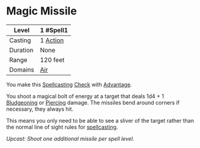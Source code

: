 # Magic Missile

| Level    | 1 #Spell1                                           |
| -------- | --------------------------------------------------- |
| Casting  | 1 [Action](../../../../Game%20Procedures/Action.md) |
| Duration | None                                                |
| Range    | 120 feet                                            |
| Domains  | [Air](../../../Spell%20Domains/Air.md)              |

You make this [Spellcasting](../../../Spellcasting.md) [Check](../../../../Game%20Procedures/Check.md) with [Advantage](../../../../Game%20Procedures/Dice%20Rolls/Advantage.md).

You shoot a magical bolt of energy at a target that deals 1d4 + 1 [Bludgeoning](../../../../Damage%20Types/Bludgeoning.md) or [Piercing](../../../../Damage%20Types/Piercing.md) damage. The missiles bend around corners if necessary, they always hit. 

This means you only need to be able to see a sliver of the target rather than the normal line of sight rules for [spellcasting](spellcasting.md).

*Upcast: Shoot one additional missile per spell level.*